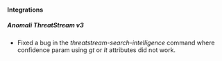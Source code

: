 
#### Integrations
##### Anomali ThreatStream v3
- Fixed a bug in the *threatstream-search-intelligence* command where confidence param using *gt* or *lt* attributes did not work.
